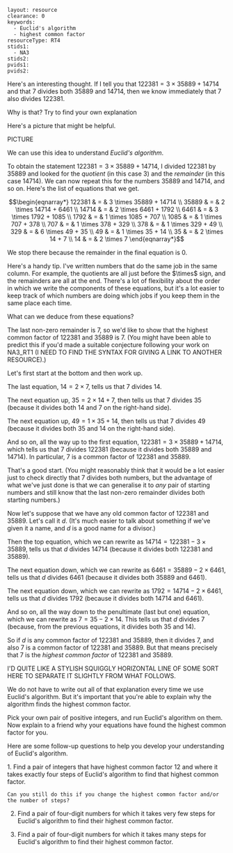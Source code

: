 ````
layout: resource
clearance: 0
keywords:
  - Euclid's algorithm
  - highest common factor
resourceType: RT4
stids1:
  - NA3
stids2:
pvids1:
pvids2:

````

Here's an interesting thought.  If I tell you that $122381 = 3 \times 35889 + 14714$ and that 7 divides both 35889 and 14714, then we know immediately that 7 also divides 122381.

<div class="well">

Why is that?  Try to find your own explanation

</div>

Here's a picture that might be helpful.

PICTURE

We can use this idea to understand _Euclid's algorithm_.

To obtain the statement $122381 = 3 \times 35889 + 14714$, I divided 122381 by 35889 and looked for the _quotient_ (in this case 3) and the _remainder_ (in this case 14714).  We can now repeat this for the numbers 35889 and 14714, and so on.  Here's the list of equations that we get.

$$\begin{eqnarray*}
122381 & = & 3 \times 35889 + 14714 \\
35889 & = & 2 \times 14714 + 6461 \\
14714 & = & 2 \times 6461 + 1792 \\
6461 & = & 3 \times 1792 + 1085 \\
1792 & = & 1 \times 1085 + 707 \\
1085 & = & 1 \times 707 + 378 \\
707 & = & 1 \times 378 + 329 \\
378 & = & 1 \times 329 + 49 \\
329 & = & 6 \times 49 + 35 \\
49 & = & 1 \times 35 + 14 \\
35 & = & 2 \times 14 + 7 \\
14 & = & 2 \times 7
\end{eqnarray*}$$

We stop there because the remainder in the final equation is 0.

<div class="well">
Here's a handy tip.  I've written numbers that do the same job in the same column.  For example, the quotients are all just before the $\times$ sign, and the remainders are all at the end.  There's a lot of flexibility about the order in which we write the components of these equations, but it's a lot easier to keep track of which numbers are doing which jobs if you keep them in the same place each time.
</div>

What can we deduce from these equations?

The last non-zero remainder is 7, so we'd like to show that the highest common factor of 122381 and 35889 is 7.  (You might have been able to predict this if you'd made a suitable conjecture following your work on NA3_RT1 (I NEED TO FIND THE SYNTAX FOR GIVING A LINK TO ANOTHER RESOURCE).)

Let's first start at the bottom and then work up.

The last equation, $14 = 2 \times 7$, tells us that 7 divides 14.

The next equation up, $35 = 2 \times 14 + 7$, then tells us that 7 divides 35 (because it divides both 14 and 7 on the right-hand side).

The next equation up, $49 = 1 \times 35 + 14$, then tells us that 7 divides 49 (because it divides both 35 and 14 on the right-hand side).

And so on, all the way up to the first equation, $122381 = 3 \times 35889 + 14714$, which tells us that 7 divides 122381 (because it divides both 35889 and 14714).  In particular, 7 is a common factor of 122381 and 35889.

That's a good start.  (You might reasonably think that it would be a lot easier just to check directly that 7 divides both numbers, but the advantage of what we've just done is that we can generalise it to _any_ pair of starting numbers and still know that the last non-zero remainder divides both starting numbers.)

Now let's suppose that we have any old common factor of 122381 and 35889.  Let's call it $d$.  (It's much easier to talk about something if we've given it a name, and $d$ is a good name for a divisor.)

Then the top equation, which we can rewrite as $14714 = 122381 - 3 \times 35889$, tells us that $d$ divides 14714 (because it divides both 122381 and 35889).

The next equation down, which we can rewrite as $6461 = 35889 - 2 \times 6461$, tells us that $d$ divides 6461 (because it divides both 35889 and 6461).

The next equation down, which we can rewrite as $1792 = 14714 - 2 \times 6461$, tells us that $d$ divides 1792 (because it divides both 14714 and 6461).

And so on, all the way down to the penultimate (last but one) equation, which we can rewrite as $7 = 35 - 2 \times 14$.  This tells us that $d$ divides 7 (because, from the previous equations, it divides both 35 and 14).

So if $d$ is any common factor of 122381 and 35889, then it divides 7, and also 7 is a common factor of 122381 and 35889.  But that means precisely that 7 is the _highest common factor_ of 122381 and 35889.

I'D QUITE LIKE A STYLISH SQUIGGLY HORIZONTAL LINE OF SOME SORT HERE TO SEPARATE IT SLIGHTLY FROM WHAT FOLLOWS.

We do not have to write out all of that explanation every time we use Euclid's algorithm.  But it's important that you're able to explain why the algorithm finds the highest common factor.

<div class="well">
Pick your own pair of positive integers, and run Euclid's algorithm on them.  Now explain to a friend why your equations have found the highest common factor for you.
</div>

Here are some follow-up questions to help you develop your understanding of Euclid's algorithm.

<div class="well">
1.  Find a pair of integers that have highest common factor 12 and where it takes exactly four steps of Euclid's algorithm to find that highest common factor.

    Can you still do this if you change the highest common factor and/or the number of steps?

2.  Find a pair of four-digit numbers for which it takes very few steps for Euclid's algorithm to find their highest common factor.

3.  Find a pair of four-digit numbers for which it takes many steps for Euclid's algorithm to find their highest common factor.
</div>
